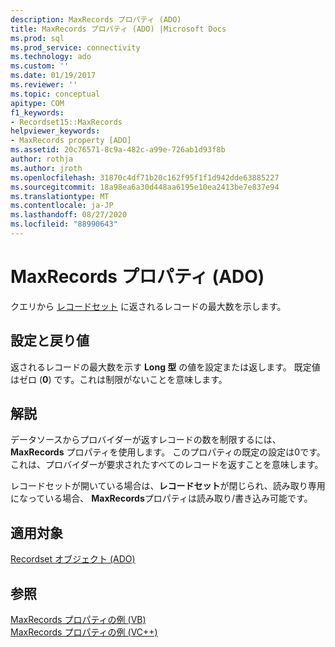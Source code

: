 ```yaml
---
description: MaxRecords プロパティ (ADO)
title: MaxRecords プロパティ (ADO) |Microsoft Docs
ms.prod: sql
ms.prod_service: connectivity
ms.technology: ado
ms.custom: ''
ms.date: 01/19/2017
ms.reviewer: ''
ms.topic: conceptual
apitype: COM
f1_keywords:
- Recordset15::MaxRecords
helpviewer_keywords:
- MaxRecords property [ADO]
ms.assetid: 20c76571-8c9a-482c-a99e-726ab1d93f8b
author: rothja
ms.author: jroth
ms.openlocfilehash: 31870c4df71b20c162f95f1f1d942dde63885227
ms.sourcegitcommit: 18a98ea6a30d448aa6195e10ea2413be7e837e94
ms.translationtype: MT
ms.contentlocale: ja-JP
ms.lasthandoff: 08/27/2020
ms.locfileid: "88990643"
---
```

# <a name="maxrecords-property-ado"></a>MaxRecords プロパティ (ADO)
クエリから [レコードセット](./recordset-object-ado.md) に返されるレコードの最大数を示します。  
  
## <a name="settings-and-return-values"></a>設定と戻り値  
 返されるレコードの最大数を示す **Long 型** の値を設定または返します。 既定値はゼロ (**0**) です。これは制限がないことを意味します。  
  
## <a name="remarks"></a>解説  
 データソースからプロバイダーが返すレコードの数を制限するには、 **MaxRecords** プロパティを使用します。 このプロパティの既定の設定は0です。これは、プロバイダーが要求されたすべてのレコードを返すことを意味します。  
  
 レコードセットが開いている場合は、**レコードセット**が閉じられ、読み取り専用になっている場合、 **MaxRecords**プロパティは読み取り/書き込み可能です。  
  
## <a name="applies-to"></a>適用対象  
 [Recordset オブジェクト (ADO)](./recordset-object-ado.md)  
  
## <a name="see-also"></a>参照  
 [MaxRecords プロパティの例 (VB)](./maxrecords-property-example-vb.md)   
 [MaxRecords プロパティの例 (VC++)](./maxrecords-property-example-vc.md)